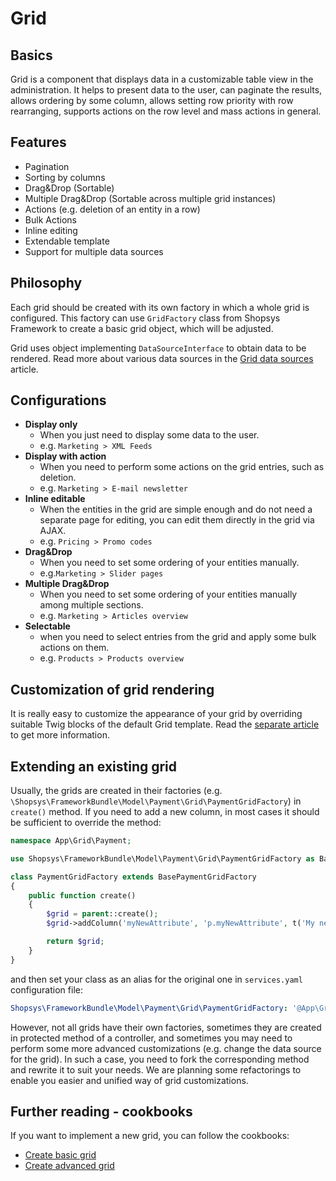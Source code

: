 # Grid

## Basics
Grid is a component that displays data in a customizable table view in the administration.
It helps to present data to the user, can paginate the results, allows ordering by some column, allows setting row priority with row rearranging, supports actions on the row level and mass actions in general.

## Features
* Pagination
* Sorting by columns
* Drag&Drop (Sortable)
* Multiple Drag&Drop (Sortable across multiple grid instances)
* Actions (e.g. deletion of an entity in a row)
* Bulk Actions
* Inline editing
* Extendable template
* Support for multiple data sources

## Philosophy
Each grid should be created with its own factory in which a whole grid is configured.
This factory can use `GridFactory` class from Shopsys Framework to create a basic grid object, which will be adjusted.

Grid uses object implementing `DataSourceInterface` to obtain data to be rendered.
Read more about various data sources in the [Grid data sources](../administration/grid-data-sources.md) article.

## Configurations
- **Display only**
    - When you just need to display some data to the user.
    - e.g. `Marketing > XML Feeds`
- **Display with action**
    - When you need to perform some actions on the grid entries, such as deletion.
    - e.g. `Marketing > E-mail newsletter`
- **Inline editable**
    - When the entities in the grid are simple enough and do not need a separate page for editing, you can edit them directly in the grid via AJAX.
    - e.g. `Pricing > Promo codes`
- **Drag&Drop**
    - When you need to set some ordering of your entities manually.
    - e.g.`Marketing > Slider pages`
- **Multiple Drag&Drop**
    - When you need to set some ordering of your entities manually among multiple sections.
    - e.g. `Marketing > Articles overview`
- **Selectable**
    - when you need to select entries from the grid and apply some bulk actions on them.
    - e.g. `Products > Products overview`

## Customization of grid rendering
It is really easy to customize the appearance of your grid by overriding suitable Twig blocks of the default Grid template.
Read the [separate article](../administration/grid-rendering-customization.md) to get more information.

## Extending an existing grid
Usually, the grids are created in their factories (e.g. `\Shopsys\FrameworkBundle\Model\Payment\Grid\PaymentGridFactory`)
in `create()` method. If you need to add a new column, in most cases it should be sufficient to override the method:
```php
namespace App\Grid\Payment;

use Shopsys\FrameworkBundle\Model\Payment\Grid\PaymentGridFactory as BasePaymentGridFactory;

class PaymentGridFactory extends BasePaymentGridFactory
{
    public function create()
    {
        $grid = parent::create();
        $grid->addColumn('myNewAttribute', 'p.myNewAttribute', t('My new attribute label'));

        return $grid;
    }
}
```
and then set your class as an alias for the original one in `services.yaml` configuration file:
```yaml
Shopsys\FrameworkBundle\Model\Payment\Grid\PaymentGridFactory: '@App\Grid\PaymentGridFactory'
```

However, not all grids have their own factories, sometimes they are created in protected method of a controller, and sometimes you may need to perform some more advanced customizations (e.g. change the data source for the grid).
In such a case, you need to fork the corresponding method and rewrite it to suit your needs.
We are planning some refactorings to enable you easier and unified way of grid customizations.

## Further reading - cookbooks
If you want to implement a new grid, you can follow the cookbooks:

* [Create basic grid](../cookbook/create-basic-grid.md)
* [Create advanced grid](../cookbook/create-advanced-grid.md)
